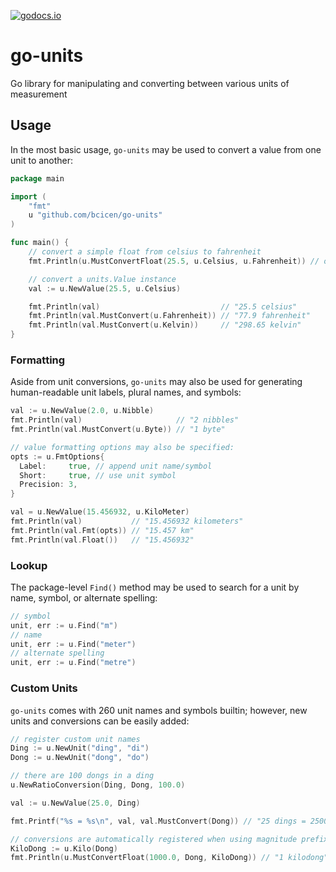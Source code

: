 [![godocs.io](https://godocs.io/github.com/bcicen/go-units?status.svg)](https://godocs.io/github.com/bcicen/go-units)

# go-units

Go library for manipulating and converting between various units of measurement

## Usage

In the most basic usage, `go-units` may be used to convert a value from one unit to another:

```go
package main

import (
	"fmt"
	u "github.com/bcicen/go-units"
)

func main() {
	// convert a simple float from celsius to fahrenheit
	fmt.Println(u.MustConvertFloat(25.5, u.Celsius, u.Fahrenheit)) // outputs "77.9 fahrenheit"

	// convert a units.Value instance
	val := u.NewValue(25.5, u.Celsius)

	fmt.Println(val)                           // "25.5 celsius"
	fmt.Println(val.MustConvert(u.Fahrenheit)) // "77.9 fahrenheit"
	fmt.Println(val.MustConvert(u.Kelvin))     // "298.65 kelvin"
}
```

### Formatting

Aside from unit conversions, `go-units` may also be used for generating human-readable unit labels, plural names, and symbols:

```go
val := u.NewValue(2.0, u.Nibble)
fmt.Println(val)                     // "2 nibbles"
fmt.Println(val.MustConvert(u.Byte)) // "1 byte"

// value formatting options may also be specified:
opts := u.FmtOptions{
  Label:     true, // append unit name/symbol
  Short:     true, // use unit symbol
  Precision: 3,
}

val = u.NewValue(15.456932, u.KiloMeter)
fmt.Println(val)           // "15.456932 kilometers"
fmt.Println(val.Fmt(opts)) // "15.457 km"
fmt.Println(val.Float())   // "15.456932"
```

### Lookup

The package-level `Find()` method may be used to search for a unit by name, symbol, or alternate spelling:
```go
// symbol
unit, err := u.Find("m")
// name
unit, err := u.Find("meter")
// alternate spelling
unit, err := u.Find("metre")
```

### Custom Units

`go-units` comes with 260 unit names and symbols builtin; however, new units and conversions can be easily added:

```go
// register custom unit names
Ding := u.NewUnit("ding", "di")
Dong := u.NewUnit("dong", "do")

// there are 100 dongs in a ding
u.NewRatioConversion(Ding, Dong, 100.0)

val := u.NewValue(25.0, Ding)

fmt.Printf("%s = %s\n", val, val.MustConvert(Dong)) // "25 dings = 2500 dongs"

// conversions are automatically registered when using magnitude prefix helper methods
KiloDong := u.Kilo(Dong)
fmt.Println(u.MustConvertFloat(1000.0, Dong, KiloDong)) // "1 kilodong"
```
